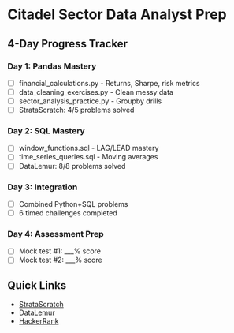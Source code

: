 # Citadel Sector Data Analyst Prep

## 4-Day Progress Tracker

### Day 1: Pandas Mastery 
- [ ] financial_calculations.py - Returns, Sharpe, risk metrics
- [ ] data_cleaning_exercises.py - Clean messy data
- [ ] sector_analysis_practice.py - Groupby drills
- [ ] StrataScratch: 4/5 problems solved

### Day 2: SQL Mastery
- [ ] window_functions.sql - LAG/LEAD mastery
- [ ] time_series_queries.sql - Moving averages
- [ ] DataLemur: 8/8 problems solved

### Day 3: Integration
- [ ] Combined Python+SQL problems
- [ ] 6 timed challenges completed

### Day 4: Assessment Prep
- [ ] Mock test #1: ___% score
- [ ] Mock test #2: ___% score

## Quick Links
- [StrataScratch](https://www.stratascratch.com)
- [DataLemur](https://datalemur.com)
- [HackerRank](https://www.hackerrank.com)
